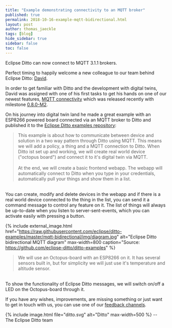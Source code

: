 ```yaml
---
title: "Example demonstrating connectivity to an MQTT broker"
published: true
permalink: 2018-10-16-example-mqtt-bidirectional.html
layout: post
author: thomas_jaeckle
tags: [blog]
hide_sidebar: true
sidebar: false
toc: false
---
```


Eclipse Ditto can now connect to MQTT 3.1.1 brokers.

Perfect timing to happily welcome a new colleague to our team behind Eclipse Ditto: [David](https://github.com/joosdavid). 

In order to get familiar with Ditto and the development with digital twins, David was assigned with one of his first 
tasks to get his hands on one of our newest features, [MQTT connectivity](connectivity-protocol-bindings-mqtt.html) 
which was released recently with milestone [0.8.0-M2](2018-09-27-milestone-announcement-080-M2.html).

On his journey into digital twin land he made a great example with an ESP8266 powered board connected via an MQTT broker
to Ditto and published it to the 
[Eclipse Ditto examples repository](https://github.com/eclipse-ditto/ditto-examples/tree/master/mqtt-bidirectional):

> This example is about how to communicate between device and solution in a two way pattern through Ditto using MQTT. 
  This means we will add a policy, a thing and a MQTT connection to Ditto. 
  When Ditto ist set up and working, we will create real world device ("octopus board") and connect it to it's 
  digital twin via MQTT.
  <br/><br/>
  At the end, we will create a basic frontend webapp. 
  The webapp will automatically connect to Ditto when you type in your credentials, automatically pull your things 
  and show them in a list.
  <br/>
  You can create, modify and delete devices in the webapp and if there is a real world device connected to the thing 
  in the list, you can send it a command message to control any feature on it. 
  The list of things will always be up-to-date when you listen to server-sent-events, which you can activate easily 
  with pressing a button.

{% include external_image.html
href="https://raw.githubusercontent.com/eclipse/ditto-examples/master/mqtt-bidirectional/img/diagram.jpg" 
alt="Eclipse Ditto bidirectional MQTT diagram" 
max-width=800 
caption="Source: https://github.com/eclipse-ditto/ditto-examples" %}

> We will use an Octopus-board with an ESP8266 on it. It has several sensors built in, but for simplicity we will
 just use it's temperature and altitude sensor. 
 <br/>
 To show the functionality of Eclipse Ditto messages, we will switch on/off a LED on the Octopus-board through it.


If you have any wishes, improvements, are missing something
or just want to get in touch with us, you can use one of
our [feedback channels](https://www.eclipse.dev/ditto/feedback.html).


{% include image.html file="ditto.svg" alt="Ditto" max-width=500 %}
--<br/>
The Eclipse Ditto team

